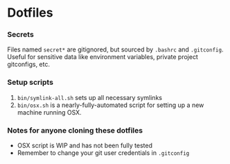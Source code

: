 # Dotfiles

### Secrets

Files named `secret*` are gitignored, but sourced by `.bashrc` and `.gitconfig`.
Useful for sensitive data like environment variables, private project gitconfigs, etc.

### Setup scripts

1. `bin/symlink-all.sh` sets up all necessary symlinks
2. `bin/osx.sh` is a nearly-fully-automated script for setting up a new machine running OSX.


### Notes for anyone cloning these dotfiles

- OSX script is WIP and has not been fully tested
- Remember to change your git user credentials in `.gitconfig`
